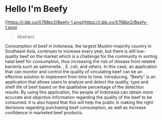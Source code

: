 # Hello I'm Beefy

![https://i.ibb.co/X76Bpr2/Beefy-1.png](https://i.ibb.co/X76Bpr2/Beefy-1.png)
> Abstract

Consumption of beef in Indonesia, the largest Muslim-majority country in Southeast Asia, continues to increase every year, but there is still low-quality beef on the market which is a challenge for the community in sorting halal beef for consumption, thus increasing the risk of disease from related bacteria such as salmonella. , E. coli, and others. In this case, an application that can monitor and control the quality of circulating beef can be an effective solution to implement from time to time. Introducing, “Beefy” is an application that allows users to analyze and detect the quality, type and shelf life of beef based on the qualitative percentage of the detection results. By using this application, the people of Indonesia can obtain more accurate and objective information regarding the quality of the beef to be consumed. It is also hoped that this will help the public in making the right decisions regarding purchasing beef consumption, as well as increase confidence in marketed beef products.

